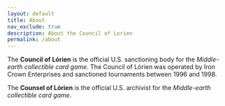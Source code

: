 ```yaml
---
layout: default
title: About
nav_exclude: true
description: About the Council of Lorien 
permalink: /about
---
```


The **Council of Lórien** is the official U.S. sanctioning body for the _Middle-earth collectible card game_. 
The Council of Lórien was operated by Iron Crown Enterprises and sanctioned tournaments between 1996 and 1998.

The **Counsel of Lórien** is the official U.S. archivist for the _Middle-earth collectible card game_.
